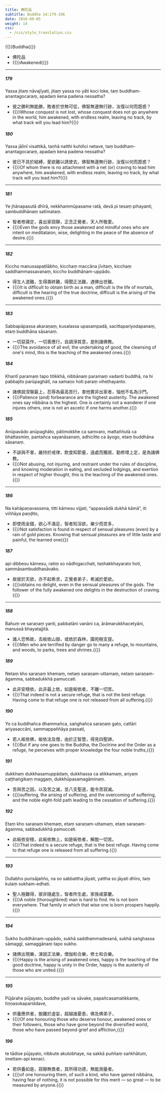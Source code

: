 ```yaml
---
title: 佛陀品
subtitle: Buddha 14:179-196
date: 2016-09-05
weight: 14
css:
  - /css/style_translation.css
---
```


{{<subtitle>}}Buddha{{</subtitle>}}

- 佛陀品
- {{<serif>}}Awakened{{</serif>}}

---

##### 179

Yassa jitaṃ nāvajīyati, jitaṃ yassa no yāti koci loke, taṃ buddham-anantagocaraṃ, apadaṃ kena padena nessatha?

- 彼之勝利無能勝，敗者於世無可從，佛智無邊無行跡，汝復以何而誑惑？
- {{<serif>}}Whose conquest is not lost, whose conquest does not go anywhere in the world, him awakened, with endless realm, leaving no track, by what track will you lead him?{{</serif>}}

##### 180

Yassa jālinī visattikā, taṇhā natthi kuhiñci netave, taṃ buddham-anantagocaraṃ, apadaṃ kena padena nessatha?

- 彼已不具於結縛，愛欲難以誘使去，佛智無邊無行跡，汝復以何而誑惑？
- {{<serif>}}Of whom there is no attachment with a net (or) craving to lead him anywhere, him awakened, with endless realm, leaving no track, by what track will you lead him?{{</serif>}}

---

##### 181

Ye jhānapasutā dhīrā, nekkhammūpasame ratā, devā pi tesaṃ pihayanti, sambuddhānaṃ satīmataṃ.

- 智者修禪定，喜出家寂靜，正念正覺者，天人所敬愛。
- {{<serif>}}Even the gods envy those awakened and mindful ones who are intent on meditataion, wise, delighting in the peace of the absence of desire.{{</serif>}}

---

##### 182

Kiccho manussapaṭilābho, kicchaṃ maccāna jīvitaṃ, kicchaṃ saddhammassavanaṃ, kiccho buddhānam-uppādo.

- 得生人道難，生得壽終難，得聞正法難，遇佛出世難。
- {{<serif>}}It is difficult to obtain birth as a man, difficult is the life of mortals, difficult is the hearing of the true doctrine, difficult is the arising of the awakened ones.{{</serif>}}

---

##### 183

Sabbapāpassa akaraṇaṃ, kusalassa upasampadā, sacittapariyodapanaṃ, etaṃ buddhāna sāsanaṃ.

- 一切惡莫作，一切善應行，自調淨其意，是則諸佛教。
- {{<serif>}}The avoidance of all evil, the undertaking of good, the cleansing of one's mind, this is the teaching of the awakened ones.{{</serif>}}

##### 184

Khantī paramaṃ tapo titikkhā, nibbānaṃ paramaṃ vadanti buddhā, na hi pabbajito parūpaghātī, na samaṇo hoti paraṃ viheṭhayanto.

- 諸佛說涅槃最上，忍辱為最高苦行，害他實非出家者，惱他不名為沙門。
- {{<serif>}}Patience (and) forbearance are the highest austerity. The awakened ones say nibbāna is the highest. One is certainly not a wanderer if one injures others, one is not an ascetic if one harms another.{{</serif>}}

##### 185

Anūpavādo anūpaghāto, pātimokkhe ca saṃvaro, mattaññutā ca bhattasmiṃ, pantañca sayanāsanaṃ, adhicitte ca āyogo, etaṃ buddhāna sāsanaṃ.

- 不誹與不害，嚴持於戒律，飲食知節量，遠處而獨居，勤修增上定，是為諸佛教。
- {{<serif>}}Not abusing, not injuring, and restraint under the rules of discipline, and knowing moderation in eating, and secluded lodgings, and exertion in respect of higher thought, this is the teaching of the awakened ones.{{</serif>}}

---

##### 186

Na kahāpaṇavassena, titti kāmesu vijjati, “appassādā dukhā kāmā”, iti viññāya paṇḍito,

- 即使雨金錢，欲心不滿足，智者知淫欲，樂少而苦多，
- {{<serif>}}Not satisfaction is found in respect of sensual pleasures (even) by a rain of gold pieces. Knowing that sensual pleasures are of little taste and painful, the learned one{{</serif>}}

##### 187

api dibbesu kāmesu, ratiṃ so nādhigacchati, taṇhakkhayarato hoti, sammāsambuddhasāvako.

- 故彼於天欲，亦不起希求，正覺者弟子，希滅於愛欲。
- {{<serif>}}obtains no delight, even in the sensual pleasures of the gods. The follower of the fully awakened one delights in the destruction of craving.{{</serif>}}

---

##### 188

Bahuṃ ve saraṇaṃ yanti, pabbatāni vanāni ca, ārāmarukkhacetyāni, manussā bhayatajjitā.

- 諸人恐怖故，去皈依山嶽，或依於森林，園苑樹支提。
- {{<serif>}}Men who are terrified by danger go to many a refuge, to mountains, and woods, to parks, trees and shrines.{{</serif>}}

##### 189

Netaṃ kho saraṇaṃ khemaṃ, netaṃ saraṇam-uttamaṃ, netaṃ saraṇam-āgamma, sabbadukkhā pamuccati.

- 此非安穩依，此非最上依，如是皈依者，不離一切苦。
- {{<serif>}}That indeed is not a secure refuge, that is not the best refuge. Having come to that refuge one is not released from all suffering.{{</serif>}}

##### 190

Yo ca buddhañca dhammañca, saṅghañca saraṇaṃ gato, cattāri ariyasaccāni, sammappaññāya passati,

- 若人皈依佛，皈依法及僧，由於正智慧，得見四聖諦，
- {{<serif>}}But if any one goes to the Buddha, the Doctrine and the Order as a refuge, he perceives with proper knowledge the four noble truths,{{</serif>}}

##### 191

dukkhaṃ dukkhasamuppādaṃ, dukkhassa ca atikkamaṃ, ariyaṃ caṭṭhaṅgikaṃ maggaṃ, dukkhūpasamagāminaṃ.

- 苦與苦之因，以及苦之滅，並八支聖道，能令苦寂滅。
- {{<serif>}}suffering, the arising of suffering, and the overcoming of suffering, and the noble eight-fold path leading to the cessation of suffering.{{</serif>}}

##### 192

Etaṃ kho saraṇaṃ khemaṃ, etaṃ saraṇam-uttamaṃ, etaṃ saraṇam-āgamma, sabbadukkhā pamuccati.

- 此皈依安穩，此皈依無上，如是皈依者，解脫一切苦。
- {{<serif>}}That indeed is a secure refuge, that is the best refuge. Having come to that refuge one is released from all suffering.{{</serif>}}

---

##### 193

Dullabho purisājañño, na so sabbattha jāyati, yattha so jāyati dhīro, taṃ kulaṃ sukham-edhati.

- 聖人極難得，彼非隨處生，智者所生處，家族咸蒙慶。
- {{<serif>}}A noble (thoroughbred) man is hard to find. He is not born everywhere. That family in which that wise one is born prospers happily.{{</serif>}}

---

##### 194

Sukho buddhānam-uppādo, sukhā saddhammadesanā, sukhā saṅghassa sāmaggī, samaggānaṃ tapo sukho.

- 諸佛出現樂，演說正法樂，僧伽和合樂，修士和合樂。
- {{<serif>}}Happy is the arising of awakened ones, happy is the teaching of the good doctrine, happy is unity in the Order, happy is the austerity of those who are united.{{</serif>}}

---

##### 195

Pūjārahe pūjayato, buddhe yadi va sāvake, papañcasamatikkante, tiṇṇasokapariddave,

- 供養應供者，脫離於虛妄，超越諸憂患，佛及佛弟子，
- {{<serif>}}Of one honouring those who deserve honour, awakened ones or their followers, those who have gone beyond the diversified world, those who have passed beyond grief and affliction,{{</serif>}}

##### 196

te tādise pūjayato, nibbute akutobhaye, na sakkā puññaṃ saṅkhātuṃ, imettam-api kenaci.

- 若供養如是，寂靜無畏者，其所得功德，無能測量者。
- {{<serif>}}of one honouring them, of such a kind, who have gained nibbāna, having fear of nothing, it is not possible for this merit — so great — to be measured by anyone.{{</serif>}}